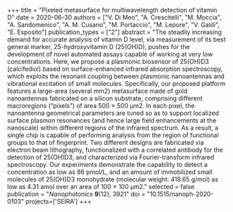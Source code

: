 +++
title = "Pixeled metasurface for multiwavelength detection of vitamin D"
date = 2020-06-30
authors = ["V. Di Meo", "A. Crescitelli", "M. Moccia", "A. Sandomenico", "A. M. Cusano", "M. Portaccio", "M. Lepore", "V. Galdi", "E. Esposito"]
publication_types = ["2"]
abstract = "The steadily increasing demand for accurate analysis of vitamin D level, via measurement of its best general marker, 25-hydroxyvitamin D (25(OH)D), pushes for the development of novel automated assays capable of working at very low concentrations. Here, we propose a plasmonic biosensor of 25(OH)D3 (calcifediol) based on surface-enhanced infrared absorption spectroscopy, which exploits the resonant coupling between plasmonic nanoantennas and vibrational excitation of small molecules. Specifically, our proposed platform features a large-area (several mm2) metasurface made of gold nanoantennas fabricated on a silicon substrate, comprising different macroregions (“pixels”) of area 500 × 500 µm2. In each pixel, the nanoantenna geometrical parameters are tuned so as to support localized surface plasmon resonances (and hence large field enhancements at the nanoscale) within different regions of the infrared spectrum. As a result, a single chip is capable of performing analysis from the region of functional groups to that of fingerprint. Two different designs are fabricated via electron beam lithography, functionalized with a correlated antibody for the detection of 25(OH)D3, and characterized via Fourier-transform infrared spectroscopy. Our experiments demonstrate the capability to detect a concentration as low as 86 pmol/L, and an amount of immobilized small molecules of 25(OH)D3 monohydrate (molecular weight: 418.65 g/mol) as low as 4.31 amol over an area of 100 × 100 µm2."
selected = false
publication = "*Nanophotonics* **9**(12), 3921"
doi = "10.1515/nanoph-2020-0103"
projects=['SEIRA']
+++
